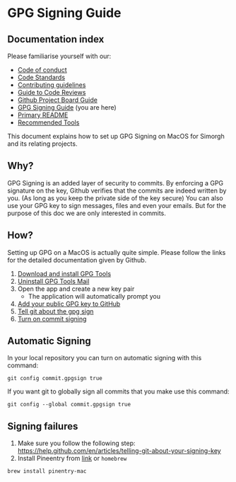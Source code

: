 # GPG Signing Guide

## Documentation index

Please familiarise yourself with our:

- [Code of conduct](https://github.com/bbc/simorgh/blob/latest/.github/CODE_OF_CONDUCT.md)
- [Code Standards](https://github.com/bbc/simorgh/blob/latest/docs/Code-Standards.md)
- [Contributing guidelines](https://github.com/bbc/simorgh/blob/latest/CONTRIBUTING.md)
- [Guide to Code Reviews](https://github.com/bbc/simorgh/blob/latest/docs/Code-Reviews.md)
- [Github Project Board Guide](https://github.com/bbc/simorgh/blob/latest/docs/Project-Board-Guide.md)
- [GPG Signing Guide](docs/GPG-Signing-Guide.md) (you are here)
- [Primary README](https://github.com/bbc/simorgh/blob/latest/README.md)
- [Recommended Tools](https://github.com/bbc/simorgh/blob/latest/docs/Recommended-Tools.md)

This document explains how to set up GPG Signing on MacOS for Simorgh and its relating projects.

## Why?

GPG Signing is an added layer of security to commits. By enforcing a GPG signature on the key, Github verifies that the commits are indeed written by you. (As long as you keep the private side of the key secure)
You can also use your GPG key to sign messages, files and even your emails. But for the purpose of this doc we are only interested in commits.

## How?

Setting up GPG on a MacOS is actually quite simple. Please follow the links for the detailed documentation given by Github.

1. [Download and install GPG Tools](https://gpgtools.org/)
2. [Uninstall GPG Tools Mail](https://gpgtools.tenderapp.com/kb/faq/uninstall-gpg-suite#2-uninstall-gpgmail)
3. Open the app and create a new key pair
   - The application will automatically prompt you
4. [Add your public GPG key to GitHub](https://help.github.com/en/articles/adding-a-new-gpg-key-to-your-github-account)
5. [Tell git about the gpg sign](https://help.github.com/en/articles/telling-git-about-your-signing-key)
6. [Turn on commit signing](https://help.github.com/en/articles/signing-commits)

## Automatic Signing

In your local repository you can turn on automatic signing with this command:

```
git config commit.gpgsign true
```

If you want git to globally sign all commits that you make use this command:

```
git config --global commit.gpgsign true
```

## Signing failures

1. Make sure you follow the following step: https://help.github.com/en/articles/telling-git-about-your-signing-key
2. Install Pineentry from [link](https://www.gnupg.org/related_software/pinentry/index.en.html) or `homebrew`

```
brew install pinentry-mac
```
